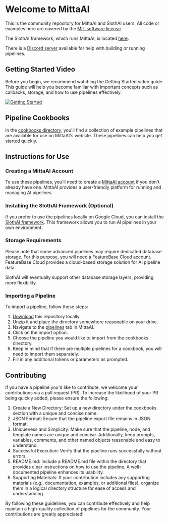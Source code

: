# Welcome to MittaAI
This is the community repository for MittaAI and SlothAI users. All code or examples here are covered by the [MIT software license](https://github.com/MittaAI/mitta-community/blob/main/LICENSE).

The SlothAI framework, which runs MittaAI, is located [here](https://github.com/kordless/SlothAI).

There is a [Discord server](https://discord.gg/SxwcVGQ8j9) available for help with building or running pipelines.

## Getting Started Video
Before you begin, we recommend watching the Getting Started video guide. This guide will help you become familiar with important concepts such as callbacks, storage, and how to use pipelines effectively.

[![Getting Started](https://img.youtube.com/vi/ntLqz38hC60/0.jpg)](https://www.youtube.com/watch?v=ntLqz38hC60)

## Pipeline Cookbooks
In the [cookbooks directory](./cookbooks), you'll find a collection of example pipelines that are available for use on MittaAI's website. These pipelines can help you get started quickly. 

## Instructions for Use
### Creating a MittaAI Account
To use these pipelines, you'll need to create a [MittaAI account](https://mitta.ai) if you don't already have one. MittaAI provides a user-friendly platform for running and managing AI pipelines.

### Installing the SlothAI Framework (Optional)
If you prefer to use the pipelines locally on Google Cloud, you can install the [SlothAI framework](https://github.com/kordless/SlothAI). This framework allows you to run AI pipelines in your own environment.

### Storage Requirements
Please note that some advanced pipelines may require dedicated database storage. For this purpose, you will need a [FeatureBase Cloud](https://cloud.featurebase.com) account. FeatureBase Cloud provides a cloud-based storage solution for AI pipeline data.

SlothAI will eventually support other database storage layers, providing more flexibility.

### Importing a Pipeline
To import a pipeline, follow these steps:

1. [Download](https://github.com/MittaAI/mitta-community/archive/refs/heads/main.zip) this repository locally.
1. Unzip it and place the directory somewhere reasonable on your drive.
1. Navigate to the [pipelines](https://mitta.ai/pipelines) tab in MittaAI.
1. Click on the import option.
1. Choose the pipeline you would like to import from the cookbooks directory.
1. Keep in mind that if there are multiple pipelines for a cookbook, you will need to import them separately.
1. Fill in any additional tokens or parameters as prompted.

## Contributing
If you have a pipeline you'd like to contribute, we welcome your contributions via a pull request (PR). To increase the likelihood of your PR being quickly added, please ensure the following:

1. Create a New Directory: Set up a new directory under the cookbooks section with a unique and concise name.
1. JSON Format: Ensure that the pipeline export file remains in JSON format.
1. Uniqueness and Simplicity: Make sure that the pipeline, node, and template names are unique and concise. Additionally, keep prompts, variables, comments, and other named objects reasonable and easy to understand.
1. Successful Execution: Verify that the pipeline runs successfully without errors.
1. README.md: Include a README.md file within the directory that provides clear instructions on how to use the pipeline. A well-documented pipeline enhances its usability.
1. Supporting Materials: If your contribution includes any supporting materials (e.g., documentation, examples, or additional files), organize them in a logical directory structure for ease of access and understanding.

By following these guidelines, you can contribute effectively and help maintain a high-quality collection of pipelines for the community. Your contributions are greatly appreciated!
